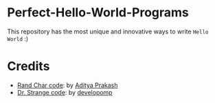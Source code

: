 # Perfect-Hello-World-Programs

This repository has the most unique and innovative ways to write `Hello World` :)

# Credits

- [Rand Char code](/cpp/rand_chars.cpp.cpp): by [Aditya Prakash](https://github.com/AdityaPrakash-26)
- [Dr. Strange code](/python/drstrange.py): by [developomp](https://github.com/developomp)
